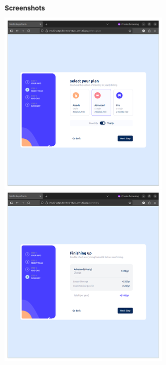 ## Screenshots

![App Screenshot](https://github.com/resherra/Form/blob/master/form1.png)
![App Screenshot](https://github.com/resherra/Form/blob/master/form3.png)
